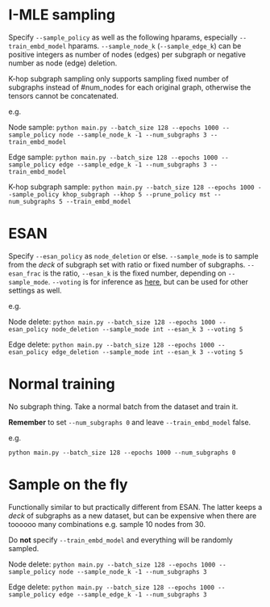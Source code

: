 # I-MLE sampling
Specify `--sample_policy` as well as the following hparams, especially `--train_embd_model` hparams. `--sample_node_k` (`--sample_edge_k`) can be positive integers as number of nodes (edges) per subgraph or negative number as node (edge) deletion. 

K-hop subgraph sampling only supports sampling fixed number of subgraphs instead of #num_nodes for each original graph, otherwise the tensors cannot be concatenated. 

e.g.

Node sample: `python main.py --batch_size 128 --epochs 1000 --sample_policy node --sample_node_k -1 --num_subgraphs 3 --train_embd_model`

Edge sample: `python main.py --batch_size 128 --epochs 1000 --sample_policy edge --sample_edge_k -1 --num_subgraphs 3 --train_embd_model`

K-hop subgraph sample: `python main.py --batch_size 128 --epochs 1000 --sample_policy khop_subgraph --khop 5 --prune_policy mst --num_subgraphs 5 --train_embd_model`

# ESAN
Specify `--esan_policy` as `node_deletion` or else. `--sample_mode` is to sample from the _deck_ of subgraph set with ratio or fixed number of subgraphs. `--esan_frac` is the ratio, `--esan_k` is the fixed number, depending on `--sample_mode`. `--voting` is for inference as [here](https://github.com/beabevi/ESAN/blob/98b6c346e8bca77db1597f88bac78178871e652c/main.py#L121), but can be used for other settings as well. 

e.g. 

Node delete: `python main.py --batch_size 128 --epochs 1000 --esan_policy node_deletion --sample_mode int --esan_k 3 --voting 5`

Edge delete: `python main.py --batch_size 128 --epochs 1000 --esan_policy edge_deletion --sample_mode int --esan_k 3 --voting 5`

# Normal training

No subgraph thing. Take a normal batch from the dataset and train it. 

__Remember__ to set `--num_subgraphs 0` and leave `--train_embd_model` false.

e.g.

`python main.py --batch_size 128 --epochs 1000 --num_subgraphs 0`

# Sample on the fly

Functionally similar to but practically different from ESAN. The latter keeps a _deck_ of subgraphs as a new dataset, but can be expensive when there are toooooo many combinations e.g. sample 10 nodes from 30.

Do __not__ specify `--train_embd_model` and everything will be randomly sampled.  

Node delete: `python main.py --batch_size 128 --epochs 1000 --sample_policy node --sample_node_k -1 --num_subgraphs 3`

Edge delete: `python main.py --batch_size 128 --epochs 1000 --sample_policy edge --sample_edge_k -1 --num_subgraphs 3`